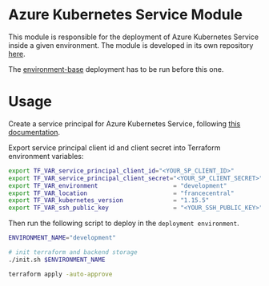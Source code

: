 # Azure Kubernetes Service Module

This module is responsible for the deployment of Azure Kubernetes Service inside a given environment. The module is developed in its own repository [here](https://github.com/jcorioland/terraform-azure-ref-aks-module).

The [environment-base](../environment-base/README.md) deployment has to be run before this one.

# Usage

Create a service principal for Azure Kubernetes Service, following [this documentation](https://docs.microsoft.com/en-us/azure/aks/kubernetes-service-principal).

Export service principal client id and client secret into Terraform environment variables:

```bash
export TF_VAR_service_principal_client_id="<YOUR_SP_CLIENT_ID>"
export TF_VAR_service_principal_client_secret="<YOUR_SP_CLIENT_SECRET>"
export TF_VAR_environment                     = "development"
export TF_VAR_location                        = "francecentral"
export TF_VAR_kubernetes_version              = "1.15.5"
export TF_VAR_ssh_public_key                  = "<YOUR_SSH_PUBLIC_KEY>"
```

Then run the following script to deploy in the `deployment environment`.

```bash
ENVIRONMENT_NAME="development"

# init terraform and backend storage
./init.sh $ENVIRONMENT_NAME

terraform apply -auto-approve
```